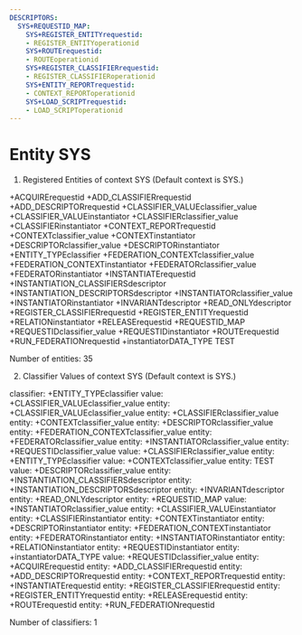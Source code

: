 ```yaml
---
DESCRIPTORS:
  SYS+REQUESTID_MAP:
    SYS+REGISTER_ENTITYrequestid:
    - REGISTER_ENTITYoperationid
    SYS+ROUTErequestid:
    - ROUTEoperationid
    SYS+REGISTER_CLASSIFIERrequestid:
    - REGISTER_CLASSIFIERoperationid
    SYS+ENTITY_REPORTrequestid:
    - CONTEXT_REPORToperationid
    SYS+LOAD_SCRIPTrequestid:
    - LOAD_SCRIPToperationid
---
```

# Entity SYS

1. Registered Entities of context SYS
(Default context is SYS.)

+ACQUIRErequestid
+ADD_CLASSIFIERrequestid
+ADD_DESCRIPTORrequestid
+CLASSIFIER_VALUEclassifier_value
+CLASSIFIER_VALUEinstantiator
+CLASSIFIERclassifier_value
+CLASSIFIERinstantiator
+CONTEXT_REPORTrequestid
+CONTEXTclassifier_value
+CONTEXTinstantiator
+DESCRIPTORclassifier_value
+DESCRIPTORinstantiator
+ENTITY_TYPEclassifier
+FEDERATION_CONTEXTclassifier_value
+FEDERATION_CONTEXTinstantiator
+FEDERATORclassifier_value
+FEDERATORinstantiator
+INSTANTIATErequestid
+INSTANTIATION_CLASSIFIERSdescriptor
+INSTANTIATION_DESCRIPTORSdescriptor
+INSTANTIATORclassifier_value
+INSTANTIATORinstantiator
+INVARIANTdescriptor
+READ_ONLYdescriptor
+REGISTER_CLASSIFIERrequestid
+REGISTER_ENTITYrequestid
+RELATIONinstantiator
+RELEASErequestid
+REQUESTID_MAP
+REQUESTIDclassifier_value
+REQUESTIDinstantiator
+ROUTErequestid
+RUN_FEDERATIONrequestid
+instantiatorDATA_TYPE
TEST

Number of entities: 35

2. Classifier Values of context SYS
(Default context is SYS.)

classifier:    +ENTITY_TYPEclassifier
     value:        +CLASSIFIER_VALUEclassifier_value
    entity:            +CLASSIFIER_VALUEclassifier_value
    entity:            +CLASSIFIERclassifier_value
    entity:            +CONTEXTclassifier_value
    entity:            +DESCRIPTORclassifier_value
    entity:            +FEDERATION_CONTEXTclassifier_value
    entity:            +FEDERATORclassifier_value
    entity:            +INSTANTIATORclassifier_value
    entity:            +REQUESTIDclassifier_value
     value:        +CLASSIFIERclassifier_value
    entity:            +ENTITY_TYPEclassifier
     value:        +CONTEXTclassifier_value
    entity:            TEST
     value:        +DESCRIPTORclassifier_value
    entity:            +INSTANTIATION_CLASSIFIERSdescriptor
    entity:            +INSTANTIATION_DESCRIPTORSdescriptor
    entity:            +INVARIANTdescriptor
    entity:            +READ_ONLYdescriptor
    entity:            +REQUESTID_MAP
     value:        +INSTANTIATORclassifier_value
    entity:            +CLASSIFIER_VALUEinstantiator
    entity:            +CLASSIFIERinstantiator
    entity:            +CONTEXTinstantiator
    entity:            +DESCRIPTORinstantiator
    entity:            +FEDERATION_CONTEXTinstantiator
    entity:            +FEDERATORinstantiator
    entity:            +INSTANTIATORinstantiator
    entity:            +RELATIONinstantiator
    entity:            +REQUESTIDinstantiator
    entity:            +instantiatorDATA_TYPE
     value:        +REQUESTIDclassifier_value
    entity:            +ACQUIRErequestid
    entity:            +ADD_CLASSIFIERrequestid
    entity:            +ADD_DESCRIPTORrequestid
    entity:            +CONTEXT_REPORTrequestid
    entity:            +INSTANTIATErequestid
    entity:            +REGISTER_CLASSIFIERrequestid
    entity:            +REGISTER_ENTITYrequestid
    entity:            +RELEASErequestid
    entity:            +ROUTErequestid
    entity:            +RUN_FEDERATIONrequestid

Number of classifiers: 1

